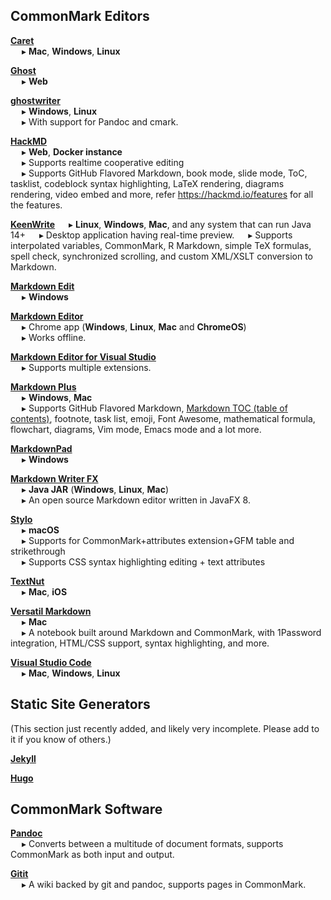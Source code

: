 ## CommonMark Editors

**[Caret](https://caret.io/)**  
&emsp; ▸ **Mac**, **Windows**, **Linux**

**[Ghost](https://ghost.org)**  
&emsp; ▸ **Web**

**[ghostwriter](https://wereturtle.github.io/ghostwriter)**  
&emsp; ▸ **Windows**, **Linux**  
&emsp; ▸ With support for Pandoc and cmark.

**[HackMD](https://hackmd.io)**  
&emsp; ▸ **Web**, **Docker instance**  
&emsp; ▸ Supports realtime cooperative editing  
&emsp; ▸ Supports GitHub Flavored Markdown, book mode, slide mode, ToC, tasklist, codeblock syntax highlighting, LaTeX rendering, diagrams rendering, video embed and more, refer https://hackmd.io/features for all the features.

**[KeenWrite](https://github.com/DaveJarvis/keenwrite)**
&emsp; ▸ **Linux**, **Windows**, **Mac**, and any system that can run Java 14+
&emsp; ▸ Desktop application having real-time preview.
&emsp; ▸ Supports interpolated variables, CommonMark, R Markdown, simple TeX formulas, spell check, synchronized scrolling, and custom XML/XSLT conversion to Markdown.

**[Markdown Edit](http://markdownedit.com/)**  
&emsp; ▸ **Windows**

**[Markdown Editor](https://chrome.google.com/webstore/detail/markdown-editor/gjolennkaebiimakmoaadofoihhldjhb)**  
&emsp; ▸ Chrome app (**Windows**, **Linux**, **Mac** and **ChromeOS**)  
&emsp; ▸ Works offline.

**[Markdown Editor for Visual Studio](https://visualstudiogallery.msdn.microsoft.com/eaab33c3-437b-4918-8354-872dfe5d1bfe)**  
&emsp; ▸ Supports multiple extensions.

**[Markdown Plus](https://tylingsoft.com/markdown-plus/)**  
&emsp; ▸ **Windows**, **Mac**  
&emsp; ▸ Supports GitHub Flavored Markdown, [Markdown TOC (table of contents)](https://github.com/jonschlinkert/markdown-toc), footnote, task list, emoji, Font Awesome, mathematical formula, flowchart, diagrams, Vim mode, Emacs mode and a lot more.

**[MarkdownPad](https://markdownpad.com/)**  
&emsp; ▸ **Windows**

**[Markdown Writer FX](https://github.com/JFormDesigner/markdown-writer-fx)**  
&emsp; ▸ **Java JAR** (**Windows**, **Linux**, **Mac**)  
&emsp; ▸ An open source Markdown editor written in JavaFX 8.

**[Stylo](https://www.textually.net/)**  
&emsp; ▸ **macOS**  
&emsp; ▸ Supports for CommonMark+attributes extension+GFM table and strikethrough  
&emsp; ▸ Supports CSS syntax highlighting editing + text attributes  

**[TextNut](http://www.textnutwriter.com/)**  
&emsp; ▸ **Mac**, **iOS**

**[Versatil Markdown](https://versatilapp.com/)**  
&emsp; ▸ **Mac**  
&emsp; ▸ A notebook built around Markdown and CommonMark, with 1Password integration, HTML/CSS support, syntax highlighting, and more.

**[Visual Studio Code](https://code.visualstudio.com/docs/languages/markdown)**  
&emsp; ▸ **Mac**, **Windows**, **Linux**


## Static Site Generators

(This section just recently added, and likely very incomplete. Please add to it if you know of others.)

**[Jekyll](https://jekyllrb.com/docs/configuration/markdown/#commonmark)**

**[Hugo](https://gohugo.io/getting-started/configuration-markup#goldmark)**


## CommonMark Software

**[Pandoc](https://pandoc.org/)**  
&emsp; ▸ Converts between a multitude of document formats,  supports CommonMark as both input and output.

**[Gitit](https://github.com/jgm/gitit)**  
&emsp; ▸ A wiki backed by git and pandoc, supports pages in CommonMark.
